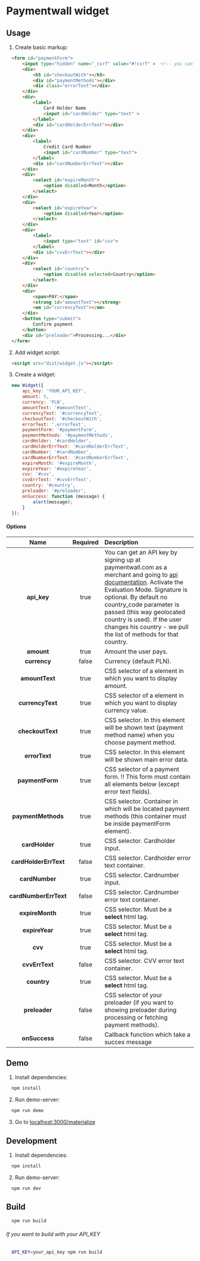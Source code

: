 # Paymentwall widget

## Usage

1. Create basic markup:
  ```html
	<form id="paymentForm">
        <input type="hidden" name="_csrf" value="#!csrf" >  <!-- you can generate csrf token for input with name="_csrf" and it will sent to you in body. -->
        <div>
            <h5 id="checkoutWith"></h5>
            <div id="paymentMethods"></div>
            <div class="errorText"></div>
        </div>
        <div>
            <label>
                Card Holder Name
                <input id="cardHolder" type="text" >
            </label>
            <div id="cardHolderErrText"></div>
        </div>
        <div>
            <label>
                Credit Card Number
                <input id="cardNumber" type="text">
            </label>
            <div id="cardNumberErrText"></div>
        </div>
        <div>
            <select id="expireMonth">
                <option disabled>Month</option>
            </select>
        </div>
        <div>
            <select id="expireYear">
                <option disabled>Year</option>
            </select>
        </div>
        <div>
            <label>
                <input type="text" id="cvv">
            </label>
            <div id="cvvErrText"></div>
        </div>
        <div>
            <select id="country">
                <option disabled selected>Country</option>
            </select>
        </div>
        <div>
            <span>PAY:</span>
            <strong id="amountText"></strong>
            <em id="currencyText"></em>
        </div>
        <button type="submit">
            Confirm payment
        </button>
        <div id="preloader">Processing...</div>
    </form>
  ```

2. Add widget script:
  ```html
	<script src="dist/widget.js"></script>
  ```

3. Create a widget:
  ```javascript
	new Widget({
		api_key: 'YOUR_API_KEY',
		amount: 5,
		currency: 'PLN',
		amountText: '#amountText',
		currencyText: '#currencyText',
		checkoutText: '#checkoutWith',
		errorText: '.errorText',
		paymentForm: '#paymentForm',
		paymentMethods: '#paymentMethods',
		cardHolder: '#cardHolder',
		cardHolderErrText: '#cardHolderErrText',
		cardNumber: '#cardNumber',
		cardNumberErrText: '#cardNumberErrText',
		expireMonth: '#expireMonth',
		expireYear: '#expireYear',
		cvv: '#cvv',
		cvvErrText: '#cvvErrText',
		country: '#country',
		preloader: '#preloader',
		onSuccess: function (message) {
			alert(message);
		}
	});
  ```

#### Options
|Name|Required|Description|
|:--:|:------:|:----------|
|**api_key**|true|You can get an API key by signing up at paymentwall.com as a merchant and going to [api documentation](https://api.paymentwall.com/developers/applications). Activate the Evaluation Mode. Signature is optional. By default no country_code parameter is passed (this way geolocated country is used). If the user changes his country - we pull the list of methods for that country.
|**amount**|true|Amount the user pays.
|**currency**|false|Currency (default PLN).
|**amountText**|true|CSS selector of a element in which you want to display amount.
|**currencyText**|true|CSS selector of a element in which you want to display currency value.
|**checkoutText**|true|CSS selector. In this element will be shown text (payment method name) when you choose payment method.
|**errorText**|true|CSS selector. In this element will be shown main error data.
|**paymentForm**|true|CSS selector of a payment form. !! This form must contain all elements below (except error text fields).
|**paymentMethods**|true|CSS selector. Container in which will be located payment methods (this container must be inside paymentForm element).
|**cardHolder**|true|CSS selector. Cardholder input.
|**cardHolderErrText**|false|CSS selector. Cardholder error text container.
|**cardNumber**|true|CSS selector. Cardnumber input.
|**cardNumberErrText**|false|CSS selector. Cardnumber error text container.
|**expireMonth**|true|CSS selector. Must be a **select** html tag.
|**expireYear**|true|CSS selector. Must be a **select** html tag.
|**cvv**|true|CSS selector. Must be a **select** html tag.
|**cvvErrText**|false|CSS selector. CVV error text container.
|**country**|true|CSS selector. Must be a **select** html tag.
|**preloader**|false|CSS selector of your preloader (if you want to showing preloader during processing or fetching payment methods).
|**onSuccess**|false|Callback function which take a succes message


## Demo

1. Install dependencies:
  ```bash
	npm install
  ```

2. Run demo-server:
  ```bash
	npm run demo
  ```

3. Go to [localhost:3000/materialize](http://localhost:3000/materialize)


## Development

1. Install dependencies:
  ```bash
	npm install
  ```

2. Run demo-server:
  ```bash
	npm run dev
  ```

## Build

  ```bash
	npm run build
  ```
###### If you want to build with your API_KEY
  ```bash
	API_KEY=your_api_key npm run build
  ```


